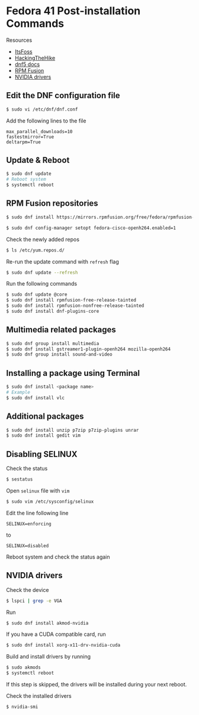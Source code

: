 # Fedora 41 Post-installation Commands

Resources
- [ItsFoss](https://itsfoss.com/things-to-do-after-installing-fedora/)
- [HackingTheHike](https://www.hackingthehike.com/)
- [dnf5 docs](https://dnf5.readthedocs.io/en/latest/dnf5.conf.5.html#options-for-both-main-and-repo)
- [RPM Fusion](https://rpmfusion.org/Configuration)
- [NVIDIA drivers](https://rpmfusion.org/Howto/NVIDIA)

## Edit the DNF configuration file
```bash
$ sudo vi /etc/dnf/dnf.conf
```
Add the following lines to the file

```config
max_parallel_downloads=10
fastestmirror=True
deltarpm=True
```
## Update & Reboot
```bash
$ sudo dnf update
# Reboot system
$ systemctl reboot
```
## RPM Fusion repositories
```bash
$ sudo dnf install https://mirrors.rpmfusion.org/free/fedora/rpmfusion-free-release-$(rpm -E %fedora).noarch.rpm https://mirrors.rpmfusion.org/nonfree/fedora/rpmfusion-nonfree-release-$(rpm -E %fedora).noarch.rpm

$ sudo dnf config-manager setopt fedora-cisco-openh264.enabled=1
```
Check the newly added repos
```bash
$ ls /etc/yum.repos.d/
```

Re-run the update command with `refresh` flag
```bash
$ sudo dnf update --refresh
```
Run the following commands
```bash
$ sudo dnf update @core
$ sudo dnf install rpmfusion-free-release-tainted
$ sudo dnf install rpmfusion-nonfree-release-tainted 
$ sudo dnf install dnf-plugins-core
```

## Multimedia related packages
```bash
$ sudo dnf group install multimedia
$ sudo dnf install gstreamer1-plugin-openh264 mozilla-openh264
$ sudo dnf group install sound-and-video
```

## Installing a package using Terminal
```bash
$ sudo dnf install <package name>
# Example
$ sudo dnf install vlc
```

## Additional packages
```bash
$ sudo dnf install unzip p7zip p7zip-plugins unrar
$ sudo dnf install gedit vim
```

## Disabling SELINUX
Check the status
```bash
$ sestatus
```
Open `selinux` file with `vim`
```bash
$ sudo vim /etc/sysconfig/selinux
```
Edit the line following line
```config
SELINUX=enforcing
```
to
```config
SELINUX=disabled
```
Reboot system and check the status again

## NVIDIA drivers
Check the device
```bash
$ lspci | grep -e VGA
```

Run
```bash
$ sudo dnf install akmod-nvidia
```

If you have a CUDA compatible card, run
```bash
$ sudo dnf install xorg-x11-drv-nvidia-cuda
```

Build and install drivers by running
```bash
$ sudo akmods
$ systemctl reboot
```
If this step is skipped, the drivers will be installed during your next reboot.

Check the installed drivers
```bash
$ nvidia-smi
```
